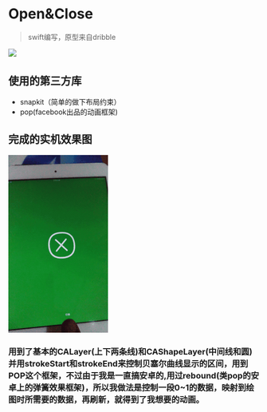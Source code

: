 # Open&Close
>  swift编写，原型来自dribble

![](https://d13yacurqjgara.cloudfront.net/users/107759/screenshots/1623679/menu.gif)

## 使用的第三方库
* snapkit（简单的做下布局约束）
* pop(facebook出品的动画框架)

## 完成的实机效果图
![](./imgs/demo.gif)

### 用到了基本的CALayer(上下两条线)和CAShapeLayer(中间线和圆)并用strokeStart和strokeEnd来控制贝塞尔曲线显示的区间，用到POP这个框架，不过由于我是一直搞安卓的,用过rebound(类pop的安卓上的弹簧效果框架)，所以我做法是控制一段0~1的数据，映射到绘图时所需要的数据，再刷新，就得到了我想要的动画。